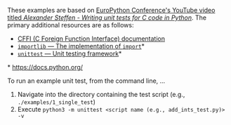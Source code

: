 These examples are based on [EuroPython Conference's YouTube video titled *Alexander Steffen - Writing unit tests for C code in Python*](https://youtu.be/zW_HyDTPjO0). The primary additional resources are as follows:
- [CFFI (C Foreign Function Interface) documentation](https://cffi.readthedocs.io/en/latest/index.html)
- [`importlib` — The implementation of `import`](https://docs.python.org/3/library/importlib.html)*
- [`unittest` — Unit testing framework](https://docs.python.org/3/library/unittest.html)*

\* https://docs.python.org/

To run an example unit test, from the command line, ...
1. Navigate into the directory containing the test script (e.g., `./examples/1_single_test`)
2. Execute `python3 -m unittest <script name (e.g., add_ints_test.py)> -v`

